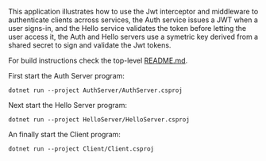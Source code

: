 This application illustrates how to use the Jwt interceptor and middleware to authenticate clients acrross services,
the Auth service issues a JWT when a user signs-in, and the Hello service validates the token before letting the
user access it, the Auth and Hello servers use a symetric key derived from a shared secret to sign and validate the
Jwt tokens.

For build instructions check the top-level [README.md](../../README.md).

First start the Auth Server program:

```
dotnet run --project AuthServer/AuthServer.csproj
```

Next start the Hello Server program:

```
dotnet run --project HelloServer/HelloServer.csproj
```

An finally start the Client program:

```
dotnet run --project Client/Client.csproj
```
